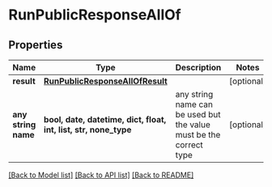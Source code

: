 # RunPublicResponseAllOf


## Properties
Name | Type | Description | Notes
------------ | ------------- | ------------- | -------------
**result** | [**RunPublicResponseAllOfResult**](RunPublicResponseAllOfResult.md) |  | [optional] 
**any string name** | **bool, date, datetime, dict, float, int, list, str, none_type** | any string name can be used but the value must be the correct type | [optional]

[[Back to Model list]](../README.md#documentation-for-models) [[Back to API list]](../README.md#documentation-for-api-endpoints) [[Back to README]](../README.md)


